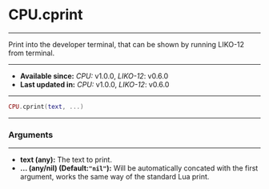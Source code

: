 # CPU.cprint
---

Print into the developer terminal, that can be shown by running LIKO-12 from terminal.

---

* **Available since:** _CPU:_ v1.0.0, _LIKO-12_: v0.6.0
* **Last updated in:** _CPU:_ v1.0.0, _LIKO-12_: v0.6.0

---

```lua
CPU.cprint(text, ...)
```

---
### Arguments
---

* **text (any):** The text to print.
* **... (any/nil) (Default:`"nil"`):** Will be automatically concated with the first argument, works the same way of the standard Lua print.

